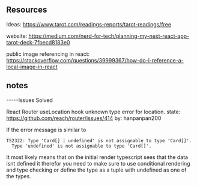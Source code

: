 ## Resources

Ideas: https://www.tarot.com/readings-reports/tarot-readings/free

website: https://medium.com/nerd-for-tech/planning-my-next-react-app-tarot-deck-7fbecd8183e0

public image referencing in react: https://stackoverflow.com/questions/39999367/how-do-i-reference-a-local-image-in-react


## notes

-----Issues Solved

React Router useLocation hook unknown type error for location. state: 
https://github.com/reach/router/issues/414
by: hanpanpan200

If the error message is similar to
```
TS2322: Type 'Card[] | undefined' is not assignable to type 'Card[]'.
  Type 'undefined' is not assignable to type 'Card[]'.
```
It most likely means that on the initial render typescript sees that the data isnt defined it therefor you need to make sure to use conditional rendering and type checking or define the type as a tuple with undefined as one of the types. 